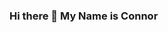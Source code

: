 ### Hi there 👋 My Name is Connor

<!--
**OblivionBC/OblivionBC** is a ✨ _special_ ✨ repository because its `README.md` (this file) appears on your GitHub profile.
I am a Computer Science Student at UBC and Software Developer in Test at BC Pension Corporation.
I have been programming for ~4 years and C++, and Javascript are my favourite languages.
Web Development and Game Development are what I enjoy working on most.
Thanks for checking my page out, and feel free to contact me with any inquiries about my projects or myself :)
-->
